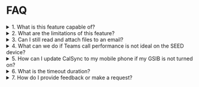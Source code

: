 # FAQ

<details>
<summary>1. What is this feature capable of?</summary>

This feature allows you to:
- read and send emails in your `tech.gov.sg` mailbox
- access SG Teams, OneDrive, and collaborate on Office Online tools (PowerPoint, Excel, Word)
- access SharePoint: [https://gccprod.sharepoint.com/_layouts/15/sharepoint.aspx](https://gccprod.sharepoint.com/_layouts/15/sharepoint.aspx)
- access the GovTech intranet: [https://gccprod.sharepoint.com/sites/GOVTECH-intranet](https://gccprod.sharepoint.com/sites/GOVTECH-intranet)
</details>

<details>
<summary>2. What are the limitations of this feature?</summary>

The current version does not support:
- uploading and downloading files from and to the SEED device
- full copy-and-paste functionality (limited functions available)
- full functionality for Teams calls (degraded call quality and no screen sharing)
- intranet apps such as:
  - Asset Management System
  - iPRs 2.0
  - ITSM
  - IM8
</details>

<details>
<summary>3. Can I still read and attach files to an email?</summary>

Yes, files attached to an email can be saved to your OneDrive. You can open and view them from there. Additionally, you can attach files from your OneDrive to an email.
</details>

<details>
<summary>4. What can we do if Teams call performance is not ideal on the SEED device?</summary>

You can:
- join a meeting using the invite link from your `hive.gov.sg` account
- join as a guest from the internet via a native app on your SEED device
</details>

<details>
<summary>5. How can I update CalSync to my mobile phone if my GSIB is not turned on?</summary>

Go to [https://console.pixeltools.sg](https://console.pixeltools.sg) and set up CalSync 2.0. Then follow the instructions provided [here](https://gccprod.sharepoint.com/sites/GOVTECH-digitalgov/digitalworkplaceproducts/Comet/Shared%20Documents/Forms/AllItems.aspx?id=%2Fsites%2FGOVTECH%2Ddigitalgov%2Fdigitalworkplaceproducts%2FComet%2FShared%20Documents%2FUser%20Guides%20PDF%2FGuide%20to%20CalSync%20Set%20Up%20on%20Comet%2Epdf&parent=%2Fsites%2FGOVTECH%2Ddigitalgov%2Fdigitalworkplaceproducts%2FComet%2FShared%20Documents%2FUser%20Guides%20PDF).
</details>

<details>
<summary>6. What is the timeout duration?</summary>

The idle timeout duration is **6 hours**.
</details>

<details>
<summary>7. How do I provide feedback or make a request?</summary>

Leave us a comment on the canvas on `#core-engineering-products` for M365 on SEED.
</details>
